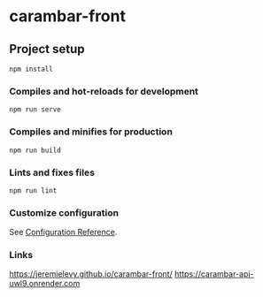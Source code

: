 # carambar-front

## Project setup
```
npm install
```

### Compiles and hot-reloads for development
```
npm run serve
```

### Compiles and minifies for production
```
npm run build
```

### Lints and fixes files
```
npm run lint
```

### Customize configuration
See [Configuration Reference](https://cli.vuejs.org/config/).

### Links
https://jeremielevy.github.io/carambar-front/
https://carambar-api-uwl9.onrender.com

